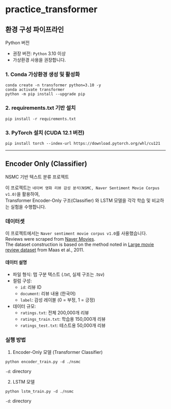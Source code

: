 # practice_transformer

## 환경 구성 파이프라인
Python 버전
- 권장 버전: `Python` 3.10 이상
- 가상환경 사용을 권장합니다.
### 1. Conda 가상환경 생성 및 활성화
```
conda create -n transformer python=3.10 -y
conda activate transformer
python -m pip install --upgrade pip
```
### 2. requirements.txt 기반 설치
```
pip install -r requirements.txt
```
### 3. PyTorch 설치 (CUDA 12.1 버전)
```
pip install torch --index-url https://download.pytorch.org/whl/cu121
```
---
## Encoder Only (Classifier)

NSMC 기반 텍스트 분류 프로젝트

이 프로젝트는 `네이버 영화 리뷰 감성 분석(NSMC, Naver Sentiment Movie Corpus v1.0)`을 활용하여,<br>
Transformer Encoder-Only 구조(Classifier) 와 LSTM 모델을 각각 학습 및 비교하는 실험을 수행합니다.

### 데이터셋

이 프로젝트에서는 `Naver sentiment movie corpus v1.0`를 사용했습니다.<br>
Reviews were scraped from [Naver Movies](http://movie.naver.com/movie/point/af/list.nhn).<br>
The dataset construction is based on the method noted in [Large movie review dataset](http://ai.stanford.edu/~amaas/data/sentiment/) from Maas et al., 2011.

#### 데이터 설명
- 파일 형식: 탭 구분 텍스트 (.txt, 실제 구조는 .tsv)
- 컬럼 구성:
  - `id`: 리뷰 ID
  - `document`: 리뷰 내용 (한국어)
  - `label`: 감성 레이블 (0 = 부정, 1 = 긍정)
- 데이터 규모:
  - `ratings.txt`: 전체 200,000개 리뷰
  - `ratings_train.txt`: 학습용 150,000개 리뷰
  - `ratings_test.txt`: 테스트용 50,000개 리뷰

### 실행 방법
1) Encoder-Only 모델 (Transformer Classifier)
```
python encoder_train.py -d ./nsmc
```
`-d`: directory

2) LSTM 모델
```
python lstm_train.py -d ./nsmc
```
`-d`: directory



